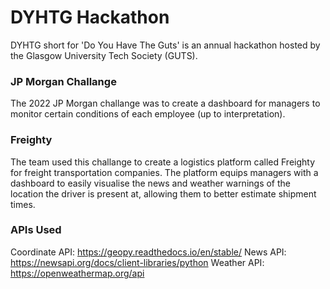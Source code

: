 # DYHTG Hackathon
DYHTG short for 'Do You Have The Guts' is an annual hackathon hosted by the Glasgow University Tech Society (GUTS).

### JP Morgan Challange
The 2022 JP Morgan challange was to create a dashboard for managers to monitor certain conditions of each employee (up to interpretation).

### Freighty
The team used this challange to create a logistics platform called Freighty for freight transportation companies. The platform equips managers with a dashboard to easily visualise the news and weather warnings of the location the driver is present at, allowing them to better estimate shipment times.

### APIs Used
Coordinate API: https://geopy.readthedocs.io/en/stable/
News API: https://newsapi.org/docs/client-libraries/python
Weather API: https://openweathermap.org/api
